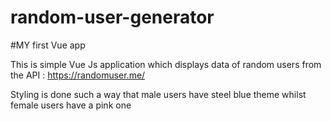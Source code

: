 # random-user-generator
#MY first Vue app


This is simple Vue Js application which displays data of random users from the API : https://randomuser.me/


Styling is done such a way that male users have steel blue theme whilst female users have a pink one
